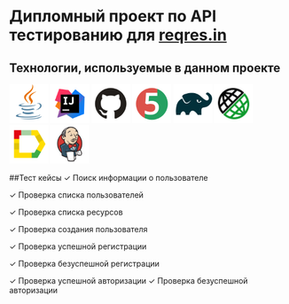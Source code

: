 # Дипломный проект по API тестированию для [reqres.in](https://reqres.in/)

## Технологии, используемые в данном проекте

[<img alt="Java" height="70" src="https://github.com/berezkindv42/berezkindv_diploma_rest_api_tests_project/raw/main/images/logos/Java.svg" width="70"/>](https://www.java.com/) [<img alt="IDEA" height="70" src="https://github.com/berezkindv42/berezkindv_diploma_rest_api_tests_project/raw/main/images/logos/Intelij_IDEA.svg" width="70"/>](https://www.jetbrains.com/idea/) [<img alt="Github" height="70" src="https://github.com/berezkindv42/berezkindv_diploma_rest_api_tests_project/raw/main/images/logos/Github.svg" width="70"/>](https://github.com/) [<img alt="JUnit 5" height="70" src="https://github.com/berezkindv42/berezkindv_diploma_rest_api_tests_project/raw/main/images/logos/JUnit5.svg" width="70"/>](https://junit.org/junit5/) [<img alt="Gradle" height="70" src="https://github.com/berezkindv42/berezkindv_diploma_rest_api_tests_project/raw/main/images/logos/Gradle.svg" width="70"/>](https://gradle.org/) [<img alt="Rest-assured" height="70" src="https://github.com/berezkindv42/berezkindv_diploma_rest_api_tests_project/raw/main/images/logos/Rest-Assured.svg" width="70"/>](https://rest-assured.io/) [<img alt="Allure" height="70" src="https://github.com/berezkindv42/berezkindv_diploma_rest_api_tests_project/raw/main/images/logos/Allure_Report.svg" width="70"/>](https://github.com/allure-framework/allure2) [<img alt="Jenkins" height="70" src="https://github.com/berezkindv42/berezkindv_diploma_rest_api_tests_project/raw/main/images/logos/Jenkins.svg" width="70"/>](https://www.jenkins.io/)

##Тест кейсы
✓ Поиск информации о пользователе

✓ Проверка списка пользователей

✓ Проверка списка ресурсов

✓ Проверка создания пользователя

✓ Проверка успешной регистрации

✓ Проверка безуспешной регистрации

✓ Проверка успешной авторизации
✓ Проверка безуспешной авторизации
